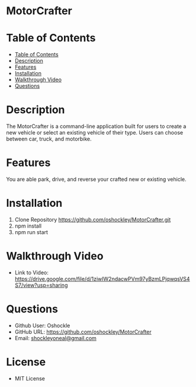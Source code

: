 # MotorCrafter

# Table of Contents
- [Table of Contents](#table-of-contents)
- [Description](#description)
- [Features](#features)
- [Installation](#installation)
- [Walkthrough Video](#walkthrough-video)
- [Questions](#questions)

# Description
The MotorCrafter is a command-line application built for users to create a new vehicle or select an existing vehicle of their type. Users can choose between car, truck, and motorbike.

# Features
You are able park, drive, and reverse your crafted new or existing vehicle.


# Installation
1. Clone Repository https://github.com/oshockley/MotorCrafter.git
2. npm install 
3. npm run start


# Walkthrough Video
- Link to Video: https://drive.google.com/file/d/1ziwIW2ndacwPVm97yBzmLPjqwqsVS4S7/view?usp=sharing


# Questions
- Github User: Oshockle
- GitHub URL: https://github.com/oshockley/MotorCrafter
- Email: shockleyoneal@gmail.com

# License
- MIT License 



